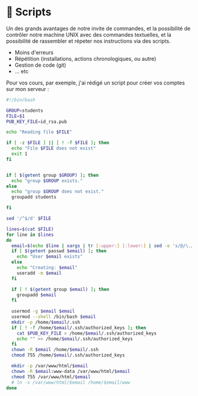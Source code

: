 # 🤖 Scripts

Un des grands avantages de notre invite de commandes, et la possibilité de contrôler notre machine UNIX avec des commandes textuelles, et la possibilité de rassembler et répeter nos instructions via des scripts.

* Moins d'erreurs
* Répétition (installations, actions chronologiques, ou autre)
* Gestion de code (git)
* ... etc

Pour vos cours, par exemple, j'ai rédigé un script pour créer vos comptes sur mon serveur :

```bash
#!/bin/bash

GROUP=students
FILE=$1
PUB_KEY_FILE=id_rsa.pub

echo "Reading file $FILE"

if [ -z $FILE ] || [ ! -f $FILE ]; then 
  echo "File $FILE does not exist"
  exit 1
fi


if [ $(getent group $GROUP) ]; then
  echo "group $GROUP exists."
else
  echo "group $GROUP does not exist."
  groupadd students

fi

sed '/^$/d' $FILE

lines=$(cat $FILE)
for line in $lines
do
  email=$(echo $line | xargs | tr [:upper:] [:lower:] | sed -e 's/@/\./g' )
  if [ $(getent passwd $email) ]; then
    echo "User $email exists"
  else
    echo "Creating: $email"
    useradd -m $email
  fi

  if [ ! $(getent group $email) ]; then
    groupadd $email
  fi
  
  usermod -g $email $email
  usermod --shell /bin/bash $email
  mkdir -p /home/$email/.ssh
  if [ ! -f /home/$email/.ssh/authorized_keys ]; then 
    cat $PUB_KEY_FILE > /home/$email/.ssh/authorized_keys
    echo "" >> /home/$email/.ssh/authorized_keys
  fi
  chown -R $email /home/$email/.ssh
  chmod 755 /home/$email/.ssh/authorized_keys

  mkdir -p /var/www/html/$email
  chown -R $email:www-data /var/www/html/$email
  chmod 755 /var/www/html/$email
  # ln -s /var/www/html/$email /home/$email/www
done

```
